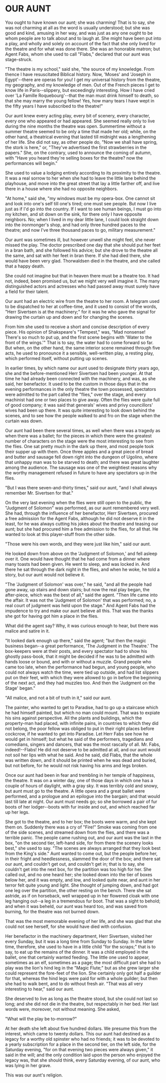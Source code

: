 # OUR AUNT

You ought to have known our aunt; she was charming! That is to
say, she was not charming at all as the word is usually understood;
but she was good and kind, amusing in her way, and was just as any one
ought to be whom people are to talk about and to laugh at. She might
have been put into a play, and wholly and solely on account of the
fact that she only lived for the theatre and for what was done
there. She was an honorable matron; but Agent Fabs, whom she used to
call "Flabs," declared that our aunt was stage-struck.

"The theatre is my school," said she, "the source of my knowledge.
From thence I have resuscitated Biblical history. Now, 'Moses' and
'Joseph in Egypt'--there are operas for you! I get my universal
history from the theatre, my geography, and my knowledge of men. Out
of the French pieces I get to know life in Paris--slippery, but
exceedingly interesting. How I have cried over 'La Famille
Roquebourg'--that the man must drink himself to death, so that she may
marry the young fellow! Yes, how many tears I have wept in the fifty
years I have subscribed to the theatre!"

Our aunt knew every acting play, every bit of scenery, every
character, every one who appeared or had appeared. She seemed really
only to live during the nine months the theatre was open. Summertime
without a summer theatre seemed to be only a time that made her old;
while, on the other hand, a theatrical evening that lasted till
midnight was a lengthening of her life. She did not say, as other
people do, "Now we shall have spring, the stork is here," or, "They've
advertised the first strawberries in the papers." She, on the
contrary, used to announce the coming of autumn, with "Have you
heard they're selling boxes for the theatre? now the performances will
begin."

She used to value a lodging entirely according to its proximity to
the theatre. It was a real sorrow to her when she had to leave the
little lane behind the playhouse, and move into the great street
that lay a little farther off, and live there in a house where she had
no opposite neighbors.

"At home," said she, "my windows must be my opera-box. One
cannot sit and look into one's self till one's tired; one must see
people. But now I live just as if I'd go into the country. If I want
to see human beings, I must go into my kitchen, and sit down on the
sink, for there only I have opposite neighbors. No; when I lived in my
dear little lane, I could look straight down into the ironmonger's
shop, and had only three hundred paces to the theatre; and now I've
three thousand paces to go, military measurement."

Our aunt was sometimes ill, but however unwell she might feel, she
never missed the play. The doctor prescribed one day that she should
put her feet in a bran bath, and she followed his advice; but she
drove to the theatre all the same, and sat with her feet in bran
there. If she had died there, she would have been very glad.
Thorwaldsen died in the theatre, and she called that a happy death.

She could not imagine but that in heaven there must be a theatre
too. It had not, indeed, been promised us, but we might very well
imagine it. The many distinguished actors and actresses who had passed
away must surely have a field for their talent.

Our aunt had an electric wire from the theatre to her room. A
telegram used to be dispatched to her at coffee-time, and it used to
consist of the words, "Herr Sivertsen is at the machinery;" for it was
he who gave the signal for drawing the curtain up and down and for
changing the scenes.

From him she used to receive a short and concise description of
every piece. His opinion of Shakspeare's "Tempest," was, "Mad
nonsense! There's so much to put up, and the first scene begins with
'Water to the front of the wings.'" That is to say, the water had to
come forward so far. But when, on the other hand, the same interior
scene remained through five acts, he used to pronounce it a
sensible, well-written play, a resting play, which performed itself,
without putting up scenes.

In earlier times, by which name our aunt used to designate
thirty years ago, she and the before-mentioned Herr Sivertsen had been
younger. At that time he had already been connected with the
machinery, and was, as she said, her benefactor. It used to be the
custom in those days that in the evening performances in the only
theatre the town possessed, spectators were admitted to the part
called the "flies," over the stage, and every machinist had one or two
places to give away. Often the flies were quite full of good
company; it was said that generals' wives and privy councillors' wives
had been up there. It was quite interesting to look down behind the
scenes, and to see how the people walked to and fro on the stage
when the curtain was down.

Our aunt had been there several times, as well when there was a
tragedy as when there was a ballet; for the pieces in which there were
the greatest number of characters on the stage were the most
interesting to see from the flies. One sat pretty much in the dark
up there, and most people took their supper up with them. Once three
apples and a great piece of bread and butter and sausage fell down
right into the dungeon of Ugolino, where that unhappy man was to be
starved to death; and there was great laughter among the audience. The
sausage was one of the weightiest reasons why the worthy management
refused in future to have any spectators up in the flies.

"But I was there seven-and-thirty times," said our aunt, "and I
shall always remember Mr. Sivertsen for that."

On the very last evening when the flies were still open to the
public, the "Judgment of Solomon" was performed, as our aunt
remembered very well. She had, through the influence of her
benefactor, Herr Sivertsen, procured a free admission for the Agent
Fabs, although he did not deserve it in the least, for he was always
cutting his jokes about the theatre and teasing our aunt; but she
had procured him a free admission to the flies, for all that. He
wanted to look at this player-stuff from the other side.

"Those were his own words, and they were just like him," said
our aunt.

He looked down from above on the 'Judgment of Solomon,' and fell
asleep over it. One would have thought that he had come from a
dinner where many toasts had been given. He went to sleep, and was
locked in. And there he sat through the dark night in the flies, and
when he woke, he told a story, but our aunt would not believe it.

"The 'Judgment of Solomon' was over," he said, "and all the people
had gone away, up stairs and down stairs; but now the real play began,
the after-piece, which was the best of all," said the agent. "Then
life came into the affair. It was not the 'Judgment of Solomon' that
was performed; no, a real court of judgment was held upon the
stage." And Agent Fabs had the impudence to try and make our aunt
believe all this. That was the thanks she got for having got him a
place in the flies.

What did the agent say? Why, it was curious enough to hear, but
there was malice and satire in it.

"It looked dark enough up there," said the agent; "but then the
magic business began--a great performance, 'The Judgment in the
Theatre.' The box-keepers were at their posts, and every spectator had
to show his ghostly pass-book, that it might be decided if he was to
be admitted with hands loose or bound, and with or without a muzzle.
Grand people who came too late, when the performance had begun, and
young people, who could not always watch the time, were tied up
outside, and had list slippers put on their feet, with which they were
allowed to go in before the beginning of the next act, and they had
muzzles too. And then the 'Judgment on the Stage' began."

"All malice, and not a bit of truth in it," said our aunt.

The painter, who wanted to get to Paradise, had to go up a
staircase which he had himself painted, but which no man could
mount. That was to expiate his sins against perspective. All the
plants and buildings, which the property-man had placed, with infinite
pains, in countries to which they did not belong, the poor fellow
was obliged to put in their right places before cockcrow, if he wanted
to get into Paradise. Let Herr Fabs see how he would get in himself;
but what he said of the performers, tragedians and comedians,
singers and dancers, that was the most rascally of all. Mr. Fabs,
indeed!--Flabs! He did not deserve to be admitted at all, and our aunt
would not soil her lips with what he said. And he said, did Flabs,
that the whole was written down, and it should be printed when he
was dead and buried, but not before, for he would not risk having
his arms and legs broken.

Once our aunt had been in fear and trembling in her temple of
happiness, the theatre. It was on a winter day, one of those days in
which one has a couple of hours of daylight, with a gray sky. It was
terribly cold and snowy, but aunt must go to the theatre. A little
opera and a great ballet were performed, and a prologue and an
epilogue into the bargain; and that would last till late at night. Our
aunt must needs go; so she borrowed a pair of fur boots of her
lodger--boots with fur inside and out, and which reached far up
her legs.

She got to the theatre, and to her box; the boots were warm, and
she kept them on. Suddenly there was a cry of "Fire!" Smoke was coming
from one of the side scenes, and streamed down from the flies, and
there was a terrible panic. The people came rushing out, and our
aunt was the last in the box, "on the second tier, left-hand side, for
from there the scenery looks best," she used to say. "The scenes are
always arranged that they look best from the King's side." Aunt wanted
to come out, but the people before her, in their fright and
heedlessness, slammed the door of the box; and there sat our aunt, and
couldn't get out, and couldn't get in; that is to say, she couldn't
get into the next box, for the partition was too high for her. She
called out, and no one heard her; she looked down into the tier of
boxes below her, and it was empty, and low, and looked quite near, and
aunt in her terror felt quite young and light. She thought of
jumping down, and had got one leg over the partition, the other
resting on the bench. There she sat astride, as if on horseback,
well wrapped up in her flowered cloak with one leg hanging out--a
leg in a tremendous fur boot. That was a sight to behold; and when
it was beheld, our aunt was heard too, and was saved from burning, for
the theatre was not burned down.

That was the most memorable evening of her life, and she was
glad that she could not see herself, for she would have died with
confusion.

Her benefactor in the machinery department, Herr Sivertsen,
visited her every Sunday, but it was a long time from Sunday to
Sunday. In the latter time, therefore, she used to have in a little
child "for the scraps;" that is to say, to eat up the remains of the
dinner. It was a child employed in the ballet, one that certainly
wanted feeding. The little one used to appear, sometimes as an elf,
sometimes as a page; the most difficult part she had to play was the
lion's hind leg in the "Magic Flute;" but as she grew larger she could
represent the fore-feet of the lion. She certainly only got half a
guilder for that, whereas the hind legs were paid for with a whole
guilder; but then she had to walk bent, and to do without fresh air.
"That was all very interesting to hear," said our aunt.

She deserved to live as long as the theatre stood, but she could
not last so long; and she did not die in the theatre, but
respectably in her bed. Her last words were, moreover, not without
meaning. She asked,

"What will the play be to-morrow?"

At her death she left about five hundred dollars. We presume
this from the interest, which came to twenty dollars. This our aunt
had destined as a legacy for a worthy old spinster who had no friends;
it was to be devoted to a yearly subscription for a place in the
second tier, on the left side, for the Saturday evening, "for on
that evening two pieces were always given," it said in the will; and
the only condition laid upon the person who enjoyed the legacy was,
that she should think, every Saturday evening, of our aunt, who was
lying in her grave.

This was our aunt's religion.




